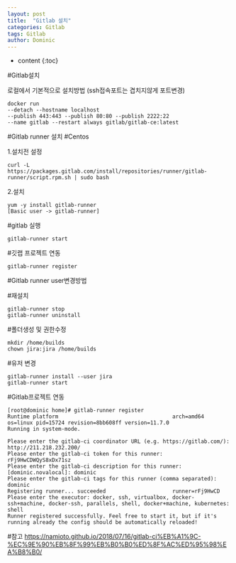 ```yaml
---
layout: post
title:  "Gitlab 설치"
categories: Gitlab
tags: Gitlab
author: Dominic
---
```


* content
{:toc}

#Gitlab설치 

로컬에서 기본적으로 설치방법 (ssh접속포트는 겹치지않게 포트변경)
```
docker run 
--detach --hostname localhost 
--publish 443:443 --publish 80:80 --publish 2222:22 
--name gitlab --restart always gitlab/gitlab-ce:latest
```

#Gitlab runner 설치 
#Centos 

1.설치전 설정 
```
curl -L https://packages.gitlab.com/install/repositories/runner/gitlab-runner/script.rpm.sh | sudo bash
```
2.설치 
```
yum -y install gitlab-runner
[Basic user -> gitlab-runner]  
```

#gitlab 실행
```
gitlab-runner start
```
#깃랩 프로젝트 연동
```
gitlab-runner register
```


#Gitlab runner user변경방법

#재설치
```
gitlab-runner stop
gitlab-runner uninstall
```
#폴더생성 및 권한수정
```
mkdir /home/builds
chown jira:jira /home/builds
```
#유저 변경
```
gitlab-runner install --user jira
gitlab-runner start
```

#Gitlab프로젝트 연동
```
[root@dominic home]# gitlab-runner register
Runtime platform                                    arch=amd64 os=linux pid=15724 revision=8bb608ff version=11.7.0
Running in system-mode.

Please enter the gitlab-ci coordinator URL (e.g. https://gitlab.com/):
http://211.218.232.200/
Please enter the gitlab-ci token for this runner:
rFj9HwCDWQyS8xDx71sz
Please enter the gitlab-ci description for this runner:
[dominic.novalocal]: dominic
Please enter the gitlab-ci tags for this runner (comma separated):
dominic
Registering runner... succeeded                     runner=rFj9HwCD
Please enter the executor: docker, ssh, virtualbox, docker-ssh+machine, docker-ssh, parallels, shell, docker+machine, kubernetes:
shell
Runner registered successfully. Feel free to start it, but if it's running already the config should be automatically reloaded!
```

#참고 
https://namioto.github.io/2018/07/16/gitlab-ci%EB%A1%9C-%EC%9E%90%EB%8F%99%EB%B0%B0%ED%8F%AC%ED%95%98%EA%B8%B0/
